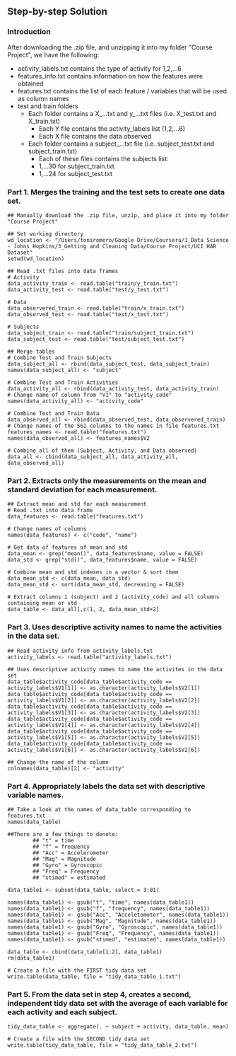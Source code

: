 
## Step-by-step Solution
### Introduction

After downloading the .zip file, and unzipping it into my folder "Course Project", we have the following:

- activity_labels.txt contains the type of activity for 1,2,...6
- features_info.txt contains information on how the features were obtained
- features.txt contains the list of each feature / variables that will be used as column names
- test and train folders
  - Each folder contains a X_...txt and y_...txt files (i.e. X_test.txt and X_train.txt)
    - Each Y file contains the activity_labels list (1,2,...6)
    - Each X file contains the data observed
  - Each folder contains a subject_...txt file (i.e. subject_test.txt and subject_train.txt)
    - Each of these files contains the subjects list:
    - 1,...30 for subject_train.txt
    - 1,...24 for subject_test.txt


### Part 1. Merges the training and the test sets to create one data set.

```
## Manually download the .zip file, unzip, and place it into my folder "Course Project"

## Set working directory
wd_location <- "/Users/toniromero/Google Drive/Coursera/1_Data Science - Johns Hopkins/3_Getting and Cleaning Data/Course Project/UCI HAR Dataset"
setwd(wd_location)

## Read .txt files into data frames
# Activity
data_activity_train <- read.table("train/y_train.txt")
data_activity_test <- read.table("test/y_test.txt")

# Data
data_observered_train <- read.table("train/x_train.txt")
data_observed_test <- read.table("test/x_test.txt")

# Subjects
data_subject_train <- read.table("train/subject_train.txt")
data_subject_test <- read.table("test/subject_test.txt")

## Merge tables
# Combine Test and Train Subjects
data_subject_all <- rbind(data_subject_test, data_subject_train)
names(data_subject_all) <- "subject"

# Combine Test and Train Activities
data_activity_all <- rbind(data_activity_test, data_activity_train)
# Change name of column from "V1" to "activity_code"
names(data_activity_all) <- "activity_code"

# Combine Test and Train Data
data_observed_all <- rbind(data_observed_test, data_observered_train)
# Change names of the 561 columns to the names in file features.txt
features_names <- read.table("features.txt")
names(data_observed_all) <- features_names$V2

# Combine all of them (Subject, Activity, and Data observed)
data_all <- cbind(data_subject_all, data_activity_all, data_observed_all)
```
### Part 2. Extracts only the measurements on the mean and standard deviation for each measurement.

```
## Extract mean and std for each measurement
# Read .txt into data frame
data_features <- read.table("features.txt")

# Change names of columns
names(data_features) <- c("code", "name")

# Get data of features of mean and std
data_mean <- grep("mean()", data_features$name, value = FALSE)
data_std <- grep("std()", data_features$name, value = FALSE)

# Combine mean and std indexes in a vector & sort them
data_mean_std <- c(data_mean, data_std)
data_mean_std <- sort(data_mean_std, decreasing = FALSE)

# Extract columns 1 (subject) and 2 (activity_code) and all columns containing mean or std
data_table <- data_all[,c(1, 2, data_mean_std+2]
```

### Part 3. Uses descriptive activity names to name the activities in the data set.

```
## Read activity info from activity_labels.txt
activity_labels <- read.table("activity_labels.txt")

## Uses descriptive activity names to name the activites in the data set
data_table$activity_code[data_table$activity_code == activity_labels$V1[1]] <- as.character(activity_labels$V2[1])
data_table$activity_code[data_table$activity_code == activity_labels$V1[2]] <- as.character(activity_labels$V2[2])
data_table$activity_code[data_table$activity_code == activity_labels$V1[3]] <- as.character(activity_labels$V2[3])
data_table$activity_code[data_table$activity_code == activity_labels$V1[4]] <- as.character(activity_labels$V2[4])
data_table$activity_code[data_table$activity_code == activity_labels$V1[5]] <- as.character(activity_labels$V2[5])
data_table$activity_code[data_table$activity_code == activity_labels$V1[6]] <- as.character(activity_labels$V2[6])

## Change the name of the column
colnames(data_table)[2] <- "activity"
```

### Part 4. Appropriately labels the data set with descriptive variable names.

```
## Take a look at the names of data_table corresponding to features.txt
names(data_table)

##There are a few things to denote:
        ## "t" = time
        ## "f" = frequency
        ## "Acc" = Accelerometer
        ## "Mag" = Magnitude
        ## "Gyro" = Gyroscopic
        ## "Freq" = Frequency
        ## "stimed" = estimated

data_table1 <- subset(data_table, select = 3:81)

names(data_table1) <- gsub("t", "time", names(data_table1))
names(data_table1) <- gsub("f", "frequency", names(data_table1))
names(data_table1) <- gsub("Acc", "Acceletomoter", names(data_table1))
names(data_table1) <- gsub("Mag", "Magnitude", names(data_table1))
names(data_table1) <- gsub("Gyro", "Gyroscopic", names(data_table1))
names(data_table1) <- gsub("Freq", "Frequency", names(data_table1))
names(data_table1) <- gsub("stimed", "estimated", names(data_table1))

data_table <- cbind(data_table[1:2], data_table1)
rm(data_table1)

# Create a file with the FIRST tidy data set
write.table(data_table, file = "tidy_data_table_1.txt")
```

### Part 5. From the data set in step 4, creates a second, independent tidy data set with the average of each variable for each activity and each subject.

```
tidy_data_table <- aggregate(. ~ subject + activity, data_table, mean)

# Create a file with the SECOND tidy data set
write.table(tidy_data_table, file = "tidy_data_table_2.txt")
```
